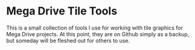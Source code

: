# Mega Drive Tile Tools
This is a small collection of tools I use for working with tile graphics for Mega Drive projects. At this point, they are on Github simply as a backup, but someday will be fleshed out for others to use.
